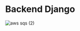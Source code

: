 # Backend Django
![aws sqs (2)](https://github.com/user-attachments/assets/341d2706-b9d1-4a37-a984-f9f85cf5aa47)
